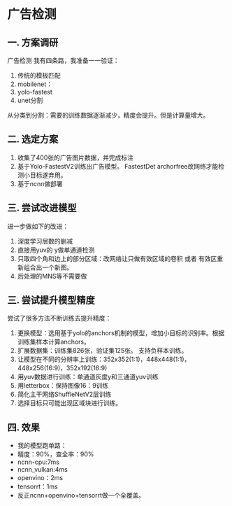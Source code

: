 # 广告检测

## 一. 方案调研
广告检测 我有四条路，我准备一一验证：
1. 传统的模板匹配
2. mobilenet：
3. yolo-fastest
4. unet分割

从分类到分割：需要的训练数据逐渐减少，精度会提升。但是计算量增大。

## 二. 选定方案
1. 收集了400张的广告图片数据，并完成标注
2. 基于Yolo-FastestV2训练出广告模型。 FastestDet archorfree改网络才能检测小目标遂弃用。
3. 基于ncnn做部署

## 三. 尝试改进模型
进一步做如下的改进：
1. 深度学习层数的删减
2. 直接用yuv的 y做单通道检测
3. 只取四个角和边上的部分区域：改网络让只做有效区域的卷积 或者 有效区重新组合出一个新图。
4. 后处理的MNS等不需要做

## 三. 尝试提升模型精度
尝试了很多方法不断训练去提升精度：
1. 更换模型：选用基于yolo的anchors机制的模型，增加小目标的识别率。根据训练集样本计算anchors。
2. 扩展数据集：训练集826张，验证集125张。 支持负样本训练。
3. 让模型在不同的分辨率上训练：352x352(1:1)，448x448(1:1)，448x256(16:9)，352x192(16:9)
4. 用yuv数据进行训练：单通道灰度y和三通道yuv训练
5. 用letterbox：保持图像16：9训练
6. 简化主干网络ShuffleNetV2层训练
7. 选择目标只可能出现区域块进行训练。

## 四. 效果
- 我的模型跑单路：
- 精度：90%，查全率：90%
- ncnn-cpu:7ms
- ncnn_vulkan:4ms
- openvino：2ms
- tensorrt：1ms
- 反正ncnn+openvino+tensorrt做一个全覆盖。

